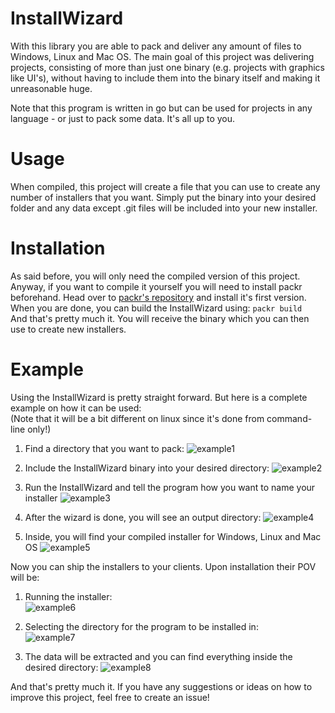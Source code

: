 # InstallWizard
With this library you are able to pack and deliver any amount of files to Windows, Linux and Mac OS.
The main goal of this project was delivering projects, consisting of more than just one binary (e.g. projects with graphics
like UI's), without having to include them into the binary itself and making it unreasonable huge.

Note that this program is written in go but can be used for projects in any language - or just to pack some data. It's all
up to you.

# Usage
When compiled, this project will create a file that you can use to create any number of installers that you want.
Simply put the binary into your desired folder and any data except .git files will be included into your new installer.

# Installation
As said before, you will only need the compiled version of this project. Anyway, if you want to compile it yourself you will need
to install packr beforehand. Head over to [packr's repository](https://github.com/gobuffalo/packr) and install it's first version.
When you are done, you can build the InstallWizard using:
```packr build```<br>
And that's pretty much it. You will receive the binary which you can then use to create new installers.

# Example
Using the InstallWizard is pretty straight forward. But here is a complete example on how it can be used:
<br>(Note that it will be a bit different on linux since it's done from command-line only!)

1. Find a directory that you want to pack:
![example1](https://very.highly.illegal-dark-web-server.xyz/preview/raw/KbwmRXtLV1FbRCtWHOigFivwV)

2. Include the InstallWizard binary into your desired directory:
![example2](https://very.highly.illegal-dark-web-server.xyz/preview/raw/NTgIiDA0ugtl6VcbHpWxqk58e)

3. Run the InstallWizard and tell the program how you want to name your installer
![example3](https://very.highly.illegal-dark-web-server.xyz/preview/raw/gSR9ERD5IZBYudWpChikwsEwm)

4. After the wizard is done, you will see an output directory:
![example4](https://very.highly.illegal-dark-web-server.xyz/preview/raw/5vLWcZV2VUnfpoiHhzeTtsojX)

5. Inside, you will find your compiled installer for Windows, Linux and Mac OS
![example5](https://very.highly.illegal-dark-web-server.xyz/preview/raw/LyVyshiSgJPsSg5QX2DMxJG2z)

Now you can ship the installers to your clients. Upon installation their POV will be:

1. Running the installer:<br>
![example6](https://very.highly.illegal-dark-web-server.xyz/preview/raw/5W9FwYXPn15HqOdqpTxKPLitF)

2. Selecting the directory for the program to be installed in:<br>
![example7](https://very.highly.illegal-dark-web-server.xyz/preview/raw/l3YjZEhWczdgQiTdEh6Z8r7zm)

3. The data will be extracted and you can find everything inside the desired directory:
![example8](https://very.highly.illegal-dark-web-server.xyz/preview/raw/irHjVghKajLygWvntLqFBJRL6)

And that's pretty much it. If you have any suggestions or ideas on how to improve this project, feel free to create an issue!
